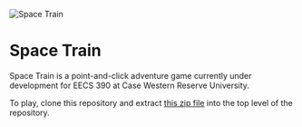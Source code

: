 ![Space Train](http://dl.dropbox.com/u/360865/logo.png "Space Train")

Space Train
===========

Space Train is a point-and-click adventure game currently under development for EECS 390 at Case Western Reserve University.

To play, clone this repository and extract [this zip file](http://dl.dropbox.com/u/360865/spacetrain/resources.zip) into the top level of the repository.
